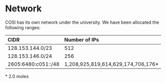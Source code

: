 # Network

COSI has its own network under the university. We have been allocated the following ranges:

| CIDR                | Number of IPs |
| :------------------ | :------------ |
| 128.153.144.0/23    | 512           |
| 128.153.146.0/24    | 256           |
| 2605:6480:c051::/48 | 1,208,925,819,614,629,174,706,176\* |

\* 2.0 moles

